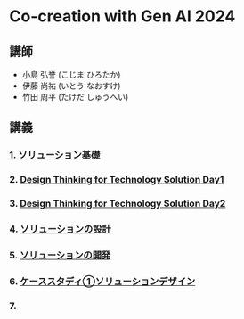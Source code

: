 # Co-creation with Gen AI 2024

## 講師

- 小島 弘誉 (こじま ひろたか)
- 伊藤 尚祐 (いとう なおすけ)
- 竹田 周平 (たけだ しゅうへい)

## 講義

### 1. [ソリューション基礎](./1_solution_basic)

### 2. [Design Thinking for Technology Solution Day1](./2_design_thinking_for_technology_solution_1)

### 3. [Design Thinking for Technology Solution Day2](./3_design_thinking_for_technology_solution_2)

### 4. [ソリューションの設計](./4_architecture_for_technology_solution_1)

### 5. [ソリューションの開発](./5_architecture_for_technology_solution_2)

### 6. [ケーススタディ①ソリューションデザイン](./6_case_study_1)

### 7. 

